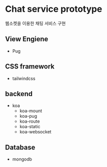 # Chat service prototype

웹소켓을 이용한 채팅 서비스 구현

## View Engiene

- Pug

## CSS framework

- tailwindcss

## backend

- koa
  - koa-mount
  - koa-pug
  - koa-route
  - koa-static
  - koa-websocket

## Database

- mongodb
